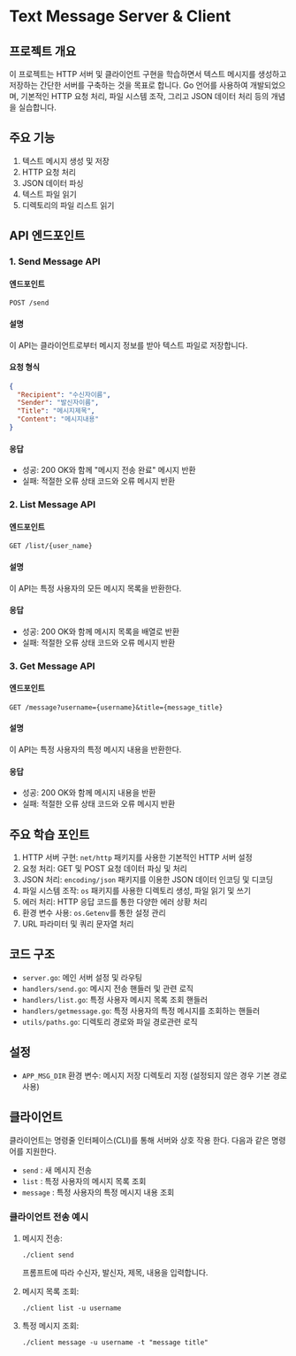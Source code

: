 # Text Message Server & Client

## 프로젝트 개요
이 프로젝트는 HTTP 서버 및 클라이언트 구현을 학습하면서 텍스트 메시지를 생성하고 저장하는 간단한 서버를 구축하는 것을 목표로 합니다. Go 언어를 사용하여 개발되었으며, 기본적인 HTTP 요청 처리, 파일 시스템 조작, 그리고 JSON 데이터 처리 등의 개념을 실습합니다.

## 주요 기능
1. 텍스트 메시지 생성 및 저장
2. HTTP 요청 처리
3. JSON 데이터 파싱
4. 텍스트 파일 읽기
5. 디렉토리의 파일 리스트 읽기

## API 엔드포인트

### 1. Send Message API

#### 엔드포인트
`POST /send`

#### 설명
이 API는 클라이언트로부터 메시지 정보를 받아 텍스트 파일로 저장합니다.

#### 요청 형식
```json
{
  "Recipient": "수신자이름",
  "Sender": "발신자이름",
  "Title": "메시지제목",
  "Content": "메시지내용"
}
```

#### 응답
- 성공: 200 OK와 함께 "메시지 전송 완료" 메시지 반환
- 실패: 적절한 오류 상태 코드와 오류 메시지 반환

### 2. List Message API

#### 엔드포인트
`GET /list/{user_name}`

#### 설명
이 API는 특정 사용자의 모든 메시지 목록을 반환한다. 

#### 응답
- 성공: 200 OK와 함께 메시지 목록을 배열로 반환
- 실패: 적절한 오류 상태 코드와 오류 메시지 반환

### 3. Get Message API

#### 엔드포인트
`GET /message?username={username}&title={message_title}`

#### 설명
이 API는 특정 사용자의 특정 메시지 내용을 반환한다.

#### 응답
- 성공: 200 OK와 함께 메시지 내용을 반환
- 실패: 적절한 오류 상태 코드와 오류 메시지 반환

## 주요 학습 포인트
1. HTTP 서버 구현: `net/http` 패키지를 사용한 기본적인 HTTP 서버 설정
2. 요청 처리: GET 및 POST 요청 데이터 파싱 및 처리
3. JSON 처리: `encoding/json` 패키지를 이용한 JSON 데이터 인코딩 및 디코딩
4. 파일 시스템 조작: `os` 패키지를 사용한 디렉토리 생성, 파일 읽기 및 쓰기
5. 에러 처리: HTTP 응답 코드를 통한 다양한 에러 상황 처리
6. 환경 변수 사용: `os.Getenv`를 통한 설정 관리
7. URL 파라미터 및 쿼리 문자열 처리

## 코드 구조
- `server.go`: 메인 서버 설정 및 라우팅
- `handlers/send.go`: 메시지 전송 핸들러 및 관련 로직
- `handlers/list.go`: 특정 사용자 메시지 목록 조회 핸들러
- `handlers/getmessage.go`: 특정 사용자의 특정 메시지를 조회하는 핸들러
- `utils/paths.go`: 디렉토리 경로와 파일 경로관련 로직

## 설정
- `APP_MSG_DIR` 환경 변수: 메시지 저장 디렉토리 지정 (설정되지 않은 경우 기본 경로 사용)

## 클라이언트
클라이언트는 명령줄 인터페이스(CLI)를 통해 서버와 상호 작용 한다. 다음과 같은 명령어를 지원한다.
- `send` : 새 메시지 전송
- `list` : 특정 사용자의 메시지 목록 조회
- `message` : 특정 사용자의 특정 메시지 내용 조회

### 클라이언트 전송 예시
1. 메시지 전송:
   ```
   ./client send
   ```
   프롬프트에 따라 수신자, 발신자, 제목, 내용을 입력합니다.

2. 메시지 목록 조회:
   ```
   ./client list -u username
   ```

3. 특정 메시지 조회:
   ```
   ./client message -u username -t "message title"
   ```
